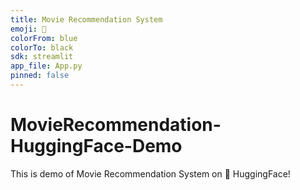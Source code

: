 ```yaml
---
title: Movie Recommendation System
emoji: 🤗
colorFrom: blue
colorTo: black
sdk: streamlit
app_file: App.py
pinned: false
---
```



# MovieRecommendation-HuggingFace-Demo
This is demo of Movie Recommendation System on  🤗 HuggingFace!
